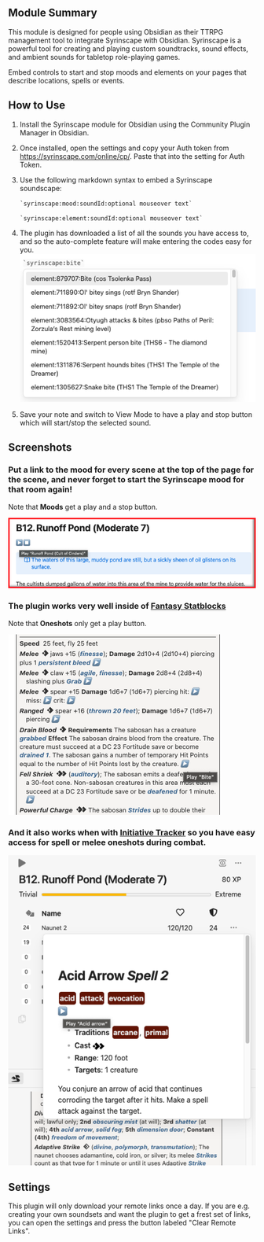 ## Module Summary

This module is designed for people using Obsidian as their TTRPG management tool to integrate Syrinscape with Obsidian. Syrinscape is a powerful tool for creating and playing custom soundtracks, sound effects, and ambient sounds for tabletop role-playing games.

Embed controls to start and stop moods and elements on your pages that describe locations, spells or events.

## How to Use

1. Install the Syrinscape module for Obsidian using the Community Plugin Manager in Obsidian.

2. Once installed, open the settings and copy your Auth token from https://syrinscape.com/online/cp/. Paste that into the setting for Auth Token.

3. Use the following markdown syntax to embed a Syrinscape soundscape:

    ```
    `syrinscape:mood:soundId:optional mouseover text`
    ```

    ```
    `syrinscape:element:soundId:optional mouseover text`
    ```

4. The plugin has downloaded a list of all the sounds you have access to, and so the auto-complete feature will make entering the codes easy for you.
    ![Autocompletion](doc/autocomplete.png "Autocompletion feature")
    
5. Save your note and switch to View Mode to have a play and stop button which will start/stop the selected sound.

## Screenshots

### Put a link to the mood for every scene at the top of the page for the scene, and never forget to start the Syrinscape mood for that room again!

Note that **Moods** get a play and a stop button.

![Scene mood](doc/scene_mood.png "Setting the mood for a scene")

### The plugin works very well inside of [Fantasy Statblocks](https://github.com/javalent/fantasy-statblocks)

Note that **Oneshots** only get a play button.

![Fantasy Statblocks integration](doc/fantasy_statblock.png "Integration with Fantasy Statblocks")

### And it also works when with [Initiative Tracker](https://github.com/javalent/initiative-tracker) so you have easy access for spell or melee oneshots during combat.

![Initiative Tracker integration](doc/initiative_tracker.png "Integration with Initiative Tracker")

## Settings

This plugin will only download your remote links once a day. If you are e.g. creating your own soundsets and want the plugin to get a frest set of links, you can open the settings and press the button labeled "Clear Remote Links".